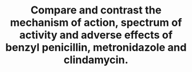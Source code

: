 ---
title: "Compare and contrast the mechanism of action, spectrum of activity and adverse effects of benzyl penicillin, metronidazole and clindamycin."
entityType: SAQ
exam: PEX
college: CICM
year: 2013
sitting: A
question: 08
EC_expectedDomains:
- "This question asked to compare and contrast, inviting candidates to tabulate their answers."
- "Details concerning other elements of pharmacology (apart from mechanism, spectrum and adverse effects) were not required and did not attract marks."
EC_extraCredit:
- "Adverse reactions were an opportunity to score marks - all drugs can cause nausea, vomiting, rash and hypersensitivity phenomena - especially the antibiotics. However it is important that specific side effects for each agent are also mentioned by candidates."
EC_errorsCommon:
- "There was a lack of accurate detail in answers regarding clindamycin."
- "Spectrum of activity mentioned by candidates was often quite narrow."
- "The gram negative and anaerobic spectrum of activity afforded by benzyl penicillin was also not mentioned by many candidates."
- "Information that related to the pharmaceutics, pharmacokinetic or pharmacodynamic properties of these drugs was not requested and did not score marks."
---